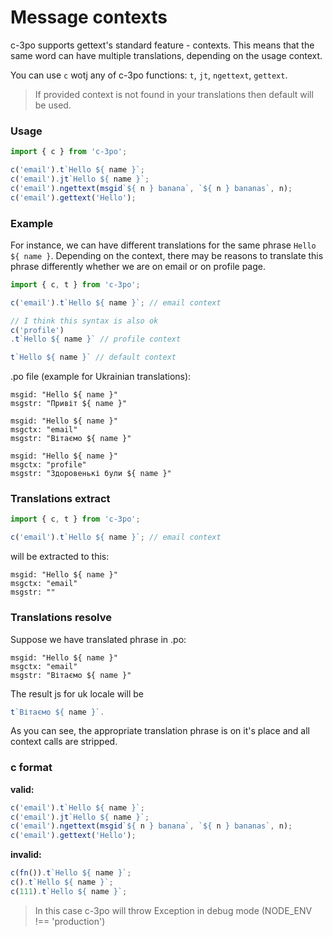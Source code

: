 # Message contexts

c-3po supports gettext's standard feature - contexts. This means that
the same word can have multiple translations, depending on the usage context.

You can use `c` wotj any of c-3po functions: `t`, `jt`, `ngettext`, `gettext`.

> If provided context is not found in your translations then default will be used.

### Usage
```js
import { c } from 'c-3po';

c('email').t`Hello ${ name }`;
c('email').jt`Hello ${ name }`;
c('email').ngettext(msgid`${ n } banana`, `${ n } bananas`, n);
c('email').gettext('Hello');
```

### Example
For instance, we can have different translations for the same phrase
`Hello ${ name }`. Depending on the context, there may be reasons
to translate this phrase differently whether we are on email or on profile page.

```js
import { c, t } from 'c-3po';

c('email').t`Hello ${ name }`; // email context

// I think this syntax is also ok
c('profile')
.t`Hello ${ name }` // profile context

t`Hello ${ name }` // default context
```

.po file (example for Ukrainian translations):
```
msgid: "Hello ${ name }"
msgstr: "Привіт ${ name }"

msgid: "Hello ${ name }"
msgctx: "email"
msgstr: "Вітаємо ${ name }"

msgid: "Hello ${ name }"
msgctx: "profile"
msgstr: "Здоровенькі були ${ name }"
```

### Translations extract
```js
import { c, t } from 'c-3po';

c('email').t`Hello ${ name }`; // email context
```

will be extracted to this:

```
msgid: "Hello ${ name }"
msgctx: "email"
msgstr: ""
```

### Translations resolve
Suppose we have translated phrase in .po:

```
msgid: "Hello ${ name }"
msgctx: "email"
msgstr: "Вітаємо ${ name }"
```

The result js for uk locale will be

```js
t`Вітаємо ${ name }`.
```

As you can see, the appropriate translation phrase is on it's place and all context calls are stripped.

### c format

**valid:**

```js
c('email').t`Hello ${ name }`;
c('email').jt`Hello ${ name }`;
c('email').ngettext(msgid`${ n } banana`, `${ n } bananas`, n);
c('email').gettext('Hello');
```

**invalid:**

```js
c(fn()).t`Hello ${ name }`;
c().t`Hello ${ name }`;
c(111).t`Hello ${ name }`;
```

> In this case c-3po will throw Exception in debug mode (NODE_ENV !== 'production')

